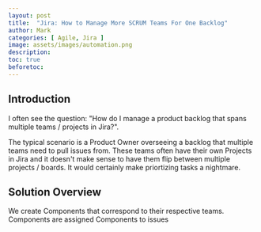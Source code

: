 ```yaml
---
layout: post
title:  "Jira: How to Manage More SCRUM Teams For One Backlog"
author: Mark
categories: [ Agile, Jira ]
image: assets/images/automation.png
description: 
toc: true
beforetoc: 
---
```

## Introduction
I often see the question: "How do I manage a product backlog that spans multiple teams / projects in Jira?".  

The typical scenario is a Product Owner overseeing a backlog that multiple teams need to pull issues from. These teams often have their own Projects in Jira and it doesn't make sense to have them flip between multiple projects / boards. It would certainly make priortizing tasks a nightmare.

## Solution Overview
We create Components that correspond to their respective teams. Components are assigned Components to issues
<!--stackedit_data:
eyJoaXN0b3J5IjpbLTIwNzQ5MzYyNjAsLTE4OTU5MzA5NjJdfQ
==
-->